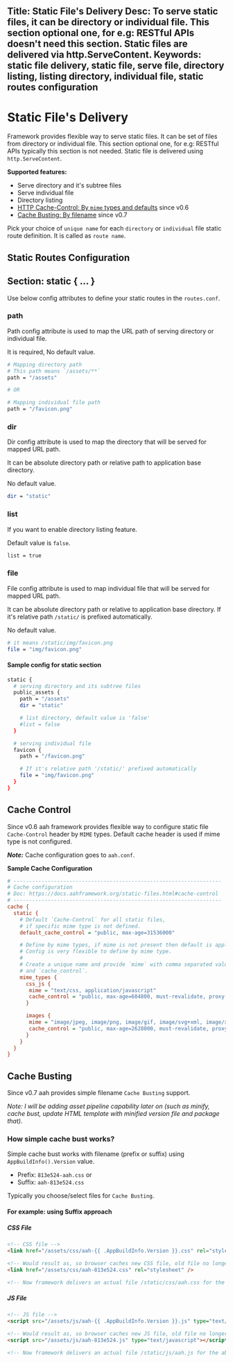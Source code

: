 Title: Static File's Delivery
Desc: To serve static files, it can be directory or individual file. This section optional one, for e.g: RESTful APIs doesn't need this section. Static files are delivered via http.ServeContent.
Keywords: static file delivery, static file, serve file, directory listing, listing directory, individual file, static routes configuration
---
# Static File's Delivery

Framework provides flexible way to serve static files. It can be set of files from directory or individual file. This section optional one, for e.g: RESTful APIs typically this section is not needed. Static file is delivered using `http.ServeContent`.

**Supported features:**

  * Serve directory and it's subtree files
  * Serve individual file
  * Directory listing
  * [HTTP Cache-Control: By `mime` types and defaults](#cache-control) <span class="badge lb-xs">since v0.6</span>
  * [Cache Busting: By filename](#cache-busting) <span class="badge lb-xs">since v0.7</span>

Pick your choice of `unique name` for each `directory` or `individual` file static route definition. It is called as `route name`.

## Static Routes Configuration

## Section: static { ... }

Use below config attributes to define your static routes in the `routes.conf`.

### path
Path config attribute is used to map the URL path of serving directory or individual file.

It is required, No default value.
```bash
# Mapping directory path
# This path means `/assets/**`
path = "/assets"

# OR

# Mapping individual file path
path = "/favicon.png"
```

### dir
Dir config attribute is used to map the directory that will be served for mapped URL path.

It can be absolute directory path or relative path to application base directory.

No default value.
```bash
dir = "static"
```

### list
If you want to enable directory listing feature.

Default value is `false`.
```bash
list = true
```

### file
File config attribute is used to map individual file that will be served for mapped URL path.

It can be absolute directory path or relative to application base directory. If it's relative path `/static/` is prefixed automatically.

No default value.
```bash
# it means /static/img/favicon.png
file = "img/favicon.png"
```

#### Sample config for static section
```bash
static {
  # serving directory and its subtree files
  public_assets {
    path = "/assets"
    dir = "static"

    # list directory, default value is 'false'
    #list = false
  }

  # serving individual file
  favicon {
    path = "/favicon.png"

    # If it's relative path '/static/' prefixed automatically
    file = "img/favicon.png"
  }
}
```

## Cache Control

<span class="badge lb-sm">Since v0.6</span> aah framework provides flexible way to configure static file `Cache-Control` header by `MIME` types. Default cache header is used if mime type is not configured.

_**Note:**_ Cache configuration goes to `aah.conf`.

**Sample Cache Configuration**

```ini
# -------------------------------------------------------------------
# Cache configuration
# Doc: https://docs.aahframework.org/static-files.html#cache-control
# -------------------------------------------------------------------
cache {
  static {
    # Default `Cache-Control` for all static files,
    # if specific mime type is not defined.
    default_cache_control = "public, max-age=31536000"

    # Define by mime types, if mime is not present then default is applied.
    # Config is very flexible to define by mime type.
    #
    # Create a unique name and provide `mime` with comma separated value
    # and `cache_control`.
    mime_types {
      css_js {
       mime = "text/css, application/javascript"
       cache_control = "public, max-age=604800, must-revalidate, proxy-revalidate"
      }

      images {
       mime = "image/jpeg, image/png, image/gif, image/svg+xml, image/x-icon"
       cache_control = "public, max-age=2628000, must-revalidate, proxy-revalidate"
      }
    }
  }
}
```

## Cache Busting

<span class="badge lb-sm">Since v0.7</span> aah provides simple filename `Cache Busting` support.

_Note: I will be adding asset pipeline capability later on (such as minify, cache bust, update HTML template with minified version file and package that)._

### How simple cache bust works?

Simple cache bust works with filename (prefix or suffix) using `AppBuildInfo().Version` value.

* Prefix: `813e524-aah.css` or
* Suffix: `aah-813e524.css`

Typically you choose/select files for `Cache Busting`.

#### For example: using Suffix approach

##### CSS File
```html
<!-- CSS file -->
<link href="/assets/css/aah-{{ .AppBuildInfo.Version }}.css" rel="stylesheet" />

<!-- Would result as, so browser caches new CSS file, old file no longer used. -->
<link href="/assets/css/aah-813e524.css" rel="stylesheet" />

<!-- Now framework delivers an actual file /static/css/aah.css for the above request -->
```

##### JS File
```html
<!-- JS file -->
<script src="/assets/js/aah-{{ .AppBuildInfo.Version }}.js" type="text/javascript"></script>

<!-- Would result as, so browser caches new JS file, old file no longer used. -->
<script src="/assets/js/aah-813e524.js" type="text/javascript"></script>

<!-- Now framework delivers an actual file /static/js/aah.js for the above request -->
```
